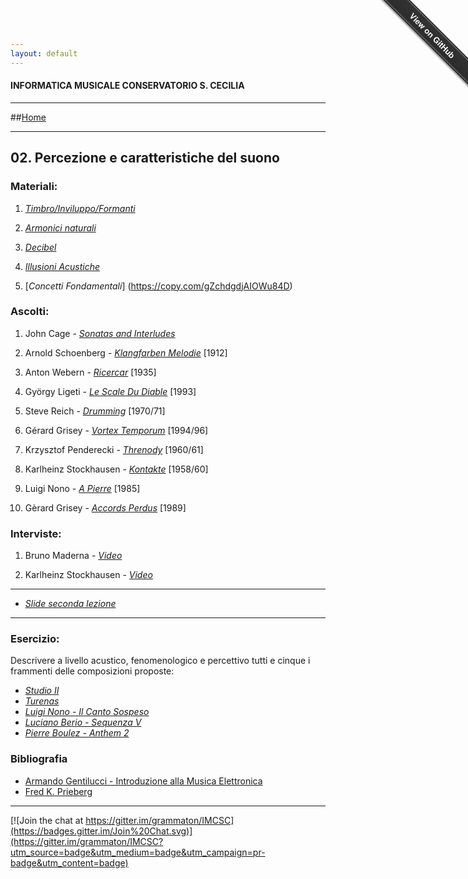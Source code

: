 ```yaml
---
layout: default
---
```


#### INFORMATICA MUSICALE CONSERVATORIO S. CECILIA

----

##[Home](https://Francescoziello.github.io/IMCSC)

----

## 02. Percezione e caratteristiche del suono

### Materiali:


 1. [*Timbro/Inviluppo/Formanti*](http://fisicaondemusica.unimore.it/Percezione_del_timbro.html)
  
 2. [*Armonici naturali*](http://it.wikipedia.org/wiki/Armonici_naturali) 
   
 3. [*Decibel*](http://fisicaondemusica.unimore.it/Domande_misura.html) 
 
 4. [*Illusioni Acustiche*](http://fisicaondemusica.unimore.it/Effetti_e_illusioni_acustiche.html)
 
 5. [*Concetti Fondamentali*] (https://copy.com/gZchdgdjAIOWu84D)
 
 
 ### Ascolti:
 
 1. John Cage - [*Sonatas and Interludes*](https://www.youtube.com/watch?v=xObkMpQqUyU)
  
 2. Arnold Schoenberg - [*Klangfarben Melodie*](https://www.youtube.com/watch?v=OceD--RLlxY) [1912]
 
 3. Anton Webern - [*Ricercar*](https://www.youtube.com/watch?v=DIHDY0WEktw) [1935]
 
 4. György Ligeti - [*Le Scale Du Diable*](https://www.youtube.com/watch?v=4x92olBQu94) [1993]
     
 5. Steve Reich - [*Drumming*](https://www.youtube.com/watch?v=YH9n6pwpK0A) [1970/71]
 
 6. Gérard Grisey - [*Vortex Temporum*](https://www.youtube.com/watch?v=LB40vPhNzus) [1994/96]
 
 7. Krzysztof Penderecki - [*Threnody*](https://www.youtube.com/watch?v=HilGthRhwP8) [1960/61]

 8. Karlheinz Stockhausen - [*Kontakte*](https://www.youtube.com/watch?v=lxRcr-eWe-E) [1958/60]
 
 9. Luigi Nono - [*A Pierre*](https://www.youtube.com/watch?v=Hd1U2bt5Q8U) [1985]
 
 10. Gèrard Grisey - [*Accords Perdus*](https://www.youtube.com/watch?v=yRGUcI0S5Kk) [1989]

   
  ### Interviste:
  
  1. Bruno Maderna - [*Video*](https://www.youtube.com/watch?v=5AxNcusxShQ)
  
  2. Karlheinz Stockhausen - [*Video*](https://www.youtube.com/watch?v=x-bp0e8YmtM)
 
 
 
---- 
 
* [*Slide seconda lezione*](https://copy.com/LBT6hgb19pJQj19E)
 
----

### Esercizio:

Descrivere a livello acustico, fenomenologico e percettivo tutti e cinque i frammenti delle composizioni proposte:

* [*Studio II*](https://www.youtube.com/watch?v=6Plz8vDzrho&list=PL6lPATqxXSDJASLjyx-MNGu3o9LzqwO6x)
* [*Turenas*](https://www.youtube.com/watch?v=nLFf4kMMGJQ&list=PL6lPATqxXSDJASLjyx-MNGu3o9LzqwO6x&index=2)
* [*Luigi Nono - Il Canto Sospeso*](https://www.youtube.com/watch?v=S4KrQntifnQ&list=PL6lPATqxXSDJASLjyx-MNGu3o9LzqwO6x&index=3)
* [*Luciano Berio - Sequenza V*](https://www.youtube.com/watch?v=BOtYjSKHSEc&list=PL6lPATqxXSDJASLjyx-MNGu3o9LzqwO6x&index=4)
* [*Pierre Boulez - Anthem 2*](https://www.youtube.com/watch?v=C7dXAKIOtWo&list=PL6lPATqxXSDJASLjyx-MNGu3o9LzqwO6x&index=5)

### Bibliografia

 - [Armando Gentilucci - Introduzione alla Musica Elettronica](https://copy.com/0bjlNgrI28f0OwRC)
 - [Fred K. Prieberg](https://copy.com/mU6LRdCdxUlrVAIZ)
 
----

[![Join the chat at https://gitter.im/grammaton/IMCSC](https://badges.gitter.im/Join%20Chat.svg)](https://gitter.im/grammaton/IMCSC?utm_source=badge&utm_medium=badge&utm_campaign=pr-badge&utm_content=badge)
 
<div class="github-fork-ribbon-wrapper right fixed" style="width: 150px;height: 150px;position: fixed;overflow: hidden;top: 0;z-index: 9999;pointer-events: none;right: 0;"><div class="github-fork-ribbon" style="position: absolute;padding: 2px 0;background-color: #333;background-image: linear-gradient(to bottom, rgba(0, 0, 0, 0), rgba(0, 0, 0, 0.15));-webkit-box-shadow: 0 2px 3px 0 rgba(0, 0, 0, 0.5);-moz-box-shadow: 0 2px 3px 0 rgba(0, 0, 0, 0.5);box-shadow: 0 2px 3px 0 rgba(0, 0, 0, 0.5);z-index: 9999;pointer-events: auto;top: 42px;right: -43px;-webkit-transform: rotate(45deg);-moz-transform: rotate(45deg);-ms-transform: rotate(45deg);-o-transform: rotate(45deg);transform: rotate(45deg);"><a href="https://github.com/grammaton/IMCSC" style="font: 700 13px &quot;Helvetica Neue&quot;, Helvetica, Arial, sans-serif;color: #fff;text-decoration: none;text-shadow: 0 -1px rgba(0, 0, 0, 0.5);text-align: center;width: 200px;line-height: 20px;display: inline-block;padding: 2px 0;border-width: 1px 0;border-style: dotted;border-color: rgba(255, 255, 255, 0.7);">View on GitHub</a></div></div>
